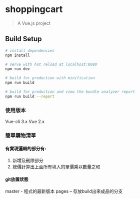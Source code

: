 # shoppingcart

> A Vue.js project

## Build Setup

``` bash
# install dependencies
npm install

# serve with hot reload at localhost:8080
npm run dev

# build for production with minification
npm run build

# build for production and view the bundle analyzer report
npm run build --report
```

### 使用版本
Vue-cli 3.x
Vue 2.x

### 簡單購物清單
#### 有實現邏輯的部分有:
1. 新增及刪除部分
2. 總價計算出上面所有填入的單價乘以數量之和

#### git放置狀態
master - 程式的最新版本
pages – 存放build出來成品的分支

